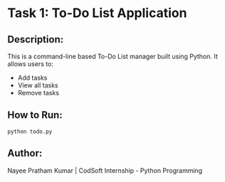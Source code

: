 # Task 1: To-Do List Application

## Description:
This is a command-line based To-Do List manager built using Python. It allows users to:
- Add tasks
- View all tasks
- Remove tasks

## How to Run:
```
python todo.py
```

## Author:
Nayee Pratham Kumar | CodSoft Internship - Python Programming